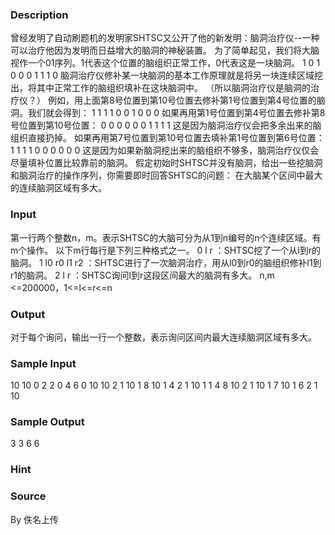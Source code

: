 
### Description
曾经发明了自动刷题机的发明家SHTSC又公开了他的新发明：脑洞治疗仪--一种可以治疗他因为发明而日益增大的脑洞的神秘装置。
为了简单起见，我们将大脑视作一个01序列。1代表这个位置的脑组织正常工作，0代表这是一块脑洞。
1 0 1 0 0 0 1 1 1 0
脑洞治疗仪修补某一块脑洞的基本工作原理就是将另一块连续区域挖出，将其中正常工作的脑组织填补在这块脑洞中。
（所以脑洞治疗仪是脑洞的治疗仪？）
例如，用上面第8号位置到第10号位置去修补第1号位置到第4号位置的脑洞。我们就会得到：
1 1 1 1 0 0 1 0 0 0
如果再用第1号位置到第4号位置去修补第8号位置到第10号位置：
0 0 0 0 0 0 1 1 1 1
这是因为脑洞治疗仪会把多余出来的脑组织直接扔掉。
如果再用第7号位置到第10号位置去填补第1号位置到第6号位置：
1 1 1 1 0 0 0 0 0 0
这是因为如果新脑洞挖出来的脑组织不够多，脑洞治疗仪仅会尽量填补位置比较靠前的脑洞。
假定初始时SHTSC并没有脑洞，给出一些挖脑洞和脑洞治疗的操作序列，你需要即时回答SHTSC的问题：
在大脑某个区间中最大的连续脑洞区域有多大。

### Input

第一行两个整数n，m。表示SHTSC的大脑可分为从1到n编号的n个连续区域。有m个操作。
以下m行每行是下列三种格式之一。
0 l r ：SHTSC挖了一个从l到r的脑洞。
1 l0 r0 l1 r2 ：SHTSC进行了一次脑洞治疗，用从l0到r0的脑组织修补l1到r1的脑洞。
2 l r ：SHTSC询问l到r这段区间最大的脑洞有多大。
n,m <=200000，1<=l<=r<=n


### Output
对于每个询问，输出一行一个整数，表示询问区间内最大连续脑洞区域有多大。

### Sample Input
10 10
0 2 2
0 4 6
0 10 10
2 1 10
1 8 10 1 4
2 1 10
1 1 4 8 10
2 1 10
1 7 10 1 6
2 1 10

### Sample Output
3
3
6
6

### Hint

### Source
By 佚名上传
